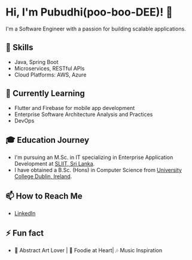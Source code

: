 # Hi, I'm Pubudhi(poo-boo-DEE)! 👋

I'm a Software Engineer with a passion for building scalable applications.

## 🚀 Skills
- Java, Spring Boot
- Microservices, RESTful APIs
- Cloud Platforms: AWS, Azure

## 🌱 Currently Learning
- Flutter and Firebase for mobile app development
- Enterprise Software Architecture Analysis and Practices
- DevOps
  
## 🎓 Education Journey 
 - I'm pursuing an M.Sc. in IT specializing in Enterprise Application Development at [SLIIT, Sri Lanka](https://www.sliit.lk/).
 - I have obtained a B.Sc. (Hons) in Computer Science from [University College Dublin, Ireland](https://www.ucd.ie/).

## 📫 How to Reach Me
- [LinkedIn](https://www.linkedin.com/in/pubudhiwitharana/)
## ⚡ Fun fact
 - 🎨 Abstract Art Lover | 🍲 Foodie at Heart| 🎶 Music Inspiration


<!--
**Pubudhi/Pubudhi** is a ✨ _special_ ✨ repository because its `README.md` (this file) appears on your GitHub profile.

Here are some ideas to get you started:

- 🔭 I’m currently working on ...
- 🌱 I’m currently learning ...
- 👯 I’m looking to collaborate on ...
- 🤔 I’m looking for help with ...
- 💬 Ask me about ...
- 📫 How to reach me: ...
- 😄 Pronouns: ...
- ⚡ Fun fact: ...
-->
